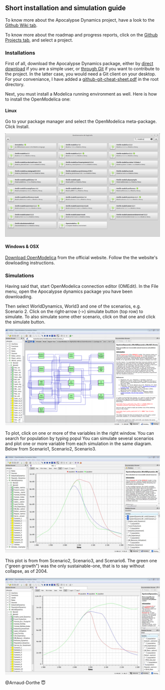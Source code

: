 
## Short installation and simulation guide

To know more about the Apocalypse Dynamics project, have a look to the [Github Wiki tab](https://github.com/Arnaud-Dorthe/ApocalypseDynamics/wiki).

To know more about the roadmap and progress reports, click on the [Github Projects tab](https://github.com/Arnaud-Dorthe/ApocalypseDynamics/projects), and select a project.

### Installations

First of all, download the Apocalypse Dynamics package, either by [direct download](https://github.com/Arnaud-Dorthe/ApocalypseDynamics/archive/master.zip) if you are a simple user, or [through Git](https://github.com/Arnaud-Dorthe/ApocalypseDynamics.git) if you want to contribute to the project. In the latter case, you would need a Git client on your desktop. For your conveniance, I have added a [github-git-cheat-sheet.pdf](https://github.com/Arnaud-Dorthe/ApocalypseDynamics/blob/master/github-git-cheat-sheet.pdf) in the root directory.

Next, you must install a Modelica running environment as well. Here is how to install the OpenModelica one:

#### Linux

Go to your package manager and select the OpenModelica meta-package. Click Install.

![Linux Package Manager](UsersGuide/GitHub%20Images/Modelica%20Package%20Manager.png)


#### Windows & OSX

 [Download OpenModelica](https://www.openmodelica.org/download/download-linux) from the official website.
 Follow the the website's dowloading instructions.


### Simulations

Having said that, start OpenModelica connection editor (OMEdit). 
In the File menu, open the Apocalypse dynamics package you have been downloading. 

Then select WorldDynamics, World3 and one of the scenarios, e.g. Scenario 2. 
Click on the right‐arrow (‐>) simulate button (top row) to simulate. 
To also simulate some other scenario, click on that one and click the simulate button.

![simulate](UsersGuide/GitHub%20Images/Screenshot%20scenario%203.png)

To plot, click on one or more of the variables in the right window. You can search for population by typing popul You can simulate several scenarios and plot one or more variable from each simulation in the same diagram. Below from Scenario1, Scenario2, Scenario3.

![Scenario1, Scenario2, Scenario3](UsersGuide/GitHub%20Images/Scenario1%2C%20Scenario2%2C%20Scenario3%20population.png)

This plot is from from Scenario2, Scenario3, and Scenario6. The green one ("green growth") was the only sustainable-one, that is to say without collapse, as of 2004.

![Previous sustainable scenario](UsersGuide/GitHub%20Images/Scenario2%2C%20Scenario3%2C%20Scenario6%20population.png)

@Arnaud-Dorthe
:innocent:
